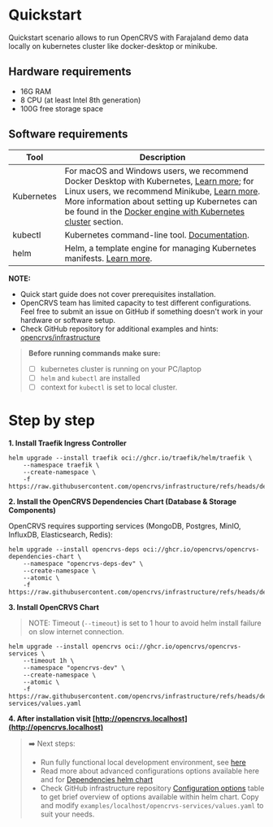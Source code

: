 # Quickstart

Quickstart scenario allows to run OpenCRVS with Farajaland demo data locally on kubernetes cluster like docker-desktop or minikube.

## Hardware requirements
- 16G RAM
- 8 CPU (at least Intel 8th generation)
- 100G free storage space

## Software requirements

| Tool       | Description |
| ---------- | ----------- |
| Kubernetes | For macOS and Windows users, we recommend Docker Desktop with Kubernetes, [Learn more](https://www.docker.com/); for Linux users, we recommend Minikube, [Learn more](https://minikube.sigs.k8s.io/docs/start). More information about setting up Kubernetes can be found in the [Docker engine with Kubernetes cluster](#docker-engine-with-kubernetes-cluster) section. |
| kubectl    | Kubernetes command-line tool. [Documentation](https://kubernetes.io/docs/tasks/tools/). |
| helm       | Helm, a template engine for managing Kubernetes manifests. [Learn more](https://helm.sh/). |

**NOTE:**
- Quick start guide does not cover prerequisites installation.
- OpenCRVS team has limited capacity to test different configurations. Feel free to submit an issue on GitHub if something doesn't work in your hardware or software setup.
- Check GitHub repository for additional examples and hints: [opencrvs/infrastructure](https://github.com/opencrvs/infrastructure)

> **Before running commands make sure:**
> - [ ] kubernetes cluster is running on your PC/laptop
> - [ ] `helm` and `kubectl` are installed
> - [ ] context for `kubectl` is set to local cluster.

# Step by step

**1. Install Traefik Ingress Controller**

```
helm upgrade --install traefik oci://ghcr.io/traefik/helm/traefik \
    --namespace traefik \
    --create-namespace \
    -f https://raw.githubusercontent.com/opencrvs/infrastructure/refs/heads/develop/examples/localhost/traefik/values.yaml
```

**2. Install the OpenCRVS Dependencies Chart (Database & Storage Components)**

OpenCRVS requires supporting services (MongoDB, Postgres, MinIO, InfluxDB, Elasticsearch, Redis):

```
helm upgrade --install opencrvs-deps oci://ghcr.io/opencrvs/opencrvs-dependencies-chart \
    --namespace "opencrvs-deps-dev" \
    --create-namespace \
    --atomic \
    -f https://raw.githubusercontent.com/opencrvs/infrastructure/refs/heads/develop/examples/localhost/dependencies/values.yaml
```

**3. Install OpenCRVS Chart**

> NOTE: Timeout (`--timeout`) is set to 1 hour to avoid helm install failure on slow internet connection.

```
helm upgrade --install opencrvs oci://ghcr.io/opencrvs/opencrvs-services \
    --timeout 1h \
    --namespace "opencrvs-dev" \
    --create-namespace \
    --atomic \
    -f https://raw.githubusercontent.com/opencrvs/infrastructure/refs/heads/develop/examples/localhost/opencrvs-services/values.yaml
```

**4. After installation visit [http://opencrvs.localhost](http://opencrvs.localhost)**

> ➡️ Next steps:
> - Run fully functional local development environment, see [here](./3.1-set-up-a-development-environment/README.md)
> - Read more about advanced configurations options available here and for [Dependencies helm chart](../dependencies/README.md)
> - Check GitHub infrastructure repository [Configuration options](http://github.com/opencrvs/infrastructure/tree/develop/charts/opencrvs-services#configuration-options) table to get brief overview of options available within helm chart. Copy and modify `examples/localhost/opencrvs-services/values.yaml` to suit your needs.
